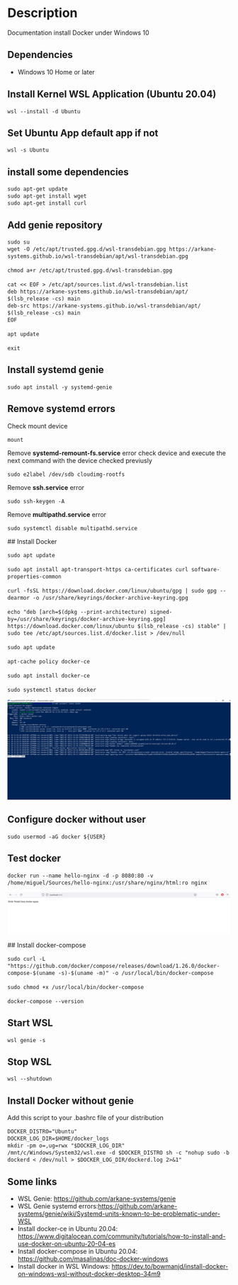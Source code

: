 # Description
Documentation install Docker under Windows 10

## Dependencies

- Windows 10 Home or later

## Install Kernel WSL Application (Ubuntu 20.04)
```
wsl --install -d Ubuntu
```

## Set Ubuntu App default app if not
```
wsl -s Ubuntu
```

## install some dependencies
```
sudo apt-get update
sudo apt-get install wget
sudo apt-get install curl
```

## Add genie repository
```
sudo su
wget -O /etc/apt/trusted.gpg.d/wsl-transdebian.gpg https://arkane-systems.github.io/wsl-transdebian/apt/wsl-transdebian.gpg

chmod a+r /etc/apt/trusted.gpg.d/wsl-transdebian.gpg

cat << EOF > /etc/apt/sources.list.d/wsl-transdebian.list
deb https://arkane-systems.github.io/wsl-transdebian/apt/ $(lsb_release -cs) main
deb-src https://arkane-systems.github.io/wsl-transdebian/apt/ $(lsb_release -cs) main
EOF

apt update

exit
```

## Install systemd genie
```
sudo apt install -y systemd-genie
```

## Remove systemd errors

Check mount device
```
mount
```

Remove **systemd-remount-fs.service** error check device and execute the next command with the device checked previusly
```
sudo e2label /dev/sdb cloudimg-rootfs
```

Remove **ssh.service** error
```
sudo ssh-keygen -A
```

Remove **multipathd.service** error
```
sudo systemctl disable multipathd.service
```

## Install Docker

```
sudo apt update

sudo apt install apt-transport-https ca-certificates curl software-properties-common

curl -fsSL https://download.docker.com/linux/ubuntu/gpg | sudo gpg --dearmor -o /usr/share/keyrings/docker-archive-keyring.gpg

echo "deb [arch=$(dpkg --print-architecture) signed-by=/usr/share/keyrings/docker-archive-keyring.gpg] https://download.docker.com/linux/ubuntu $(lsb_release -cs) stable" | sudo tee /etc/apt/sources.list.d/docker.list > /dev/null

sudo apt update

apt-cache policy docker-ce

sudo apt install docker-ce

sudo systemctl status docker
```

![docker-status](captures/docker_status.png)

## Configure docker without user

```
sudo usermod -aG docker ${USER}
```

## Test docker

```
docker run --name hello-nginx -d -p 8080:80 -v /home/miguel/Sources/hello-nginx:/usr/share/nginx/html:ro nginx
```

![hello-nginx-sample](captures/hello_nginx_docker_sample.png)

## Install docker-compose

```
sudo curl -L "https://github.com/docker/compose/releases/download/1.26.0/docker-compose-$(uname -s)-$(uname -m)" -o /usr/local/bin/docker-compose

sudo chmod +x /usr/local/bin/docker-compose

docker-compose --version
```

## Start WSL

```
wsl genie -s
```

## Stop WSL

```
wsl --shutdown
```

## Install Docker without genie

Add this script to your .bashrc file of your distribution
```
DOCKER_DISTRO="Ubuntu"
DOCKER_LOG_DIR=$HOME/docker_logs
mkdir -pm o=,ug=rwx "$DOCKER_LOG_DIR"
/mnt/c/Windows/System32/wsl.exe -d $DOCKER_DISTRO sh -c "nohup sudo -b dockerd < /dev/null > $DOCKER_LOG_DIR/dockerd.log 2>&1"
```

## Some links
- WSL Genie: https://github.com/arkane-systems/genie
- WSL Genie systemd errors:https://github.com/arkane-systems/genie/wiki/Systemd-units-known-to-be-problematic-under-WSL
- Install docker-ce in Ubuntu 20.04: https://www.digitalocean.com/community/tutorials/how-to-install-and-use-docker-on-ubuntu-20-04-es
- Install docker-compose in Ubuntu 20.04: https://github.com/masalinas/doc-docker-windows
- Install docker in WSL Windows: https://dev.to/bowmanjd/install-docker-on-windows-wsl-without-docker-desktop-34m9
